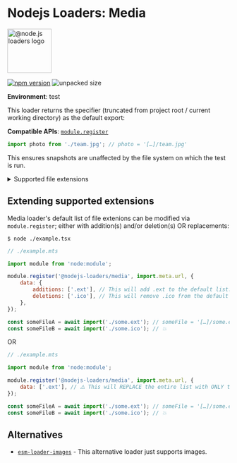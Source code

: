 # Nodejs Loaders: Media

<img src="https://raw.githubusercontent.com/nodejs-loaders/nodejs-loaders/refs/heads/main/logo.svg" height="100" width="100" alt="@node.js loaders logo" />

[![npm version](https://img.shields.io/npm/v/@nodejs-loaders/media.svg)](https://www.npmjs.com/package/@nodejs-loaders/media)
![unpacked size](https://img.shields.io/npm/unpacked-size/@nodejs-loaders/media)

**Environment**: test

This loader returns the specifier (truncated from project root / current working directory) as the default export:

**Compatible APIs**: [`module.register`](https://nodejs.org/api/module.html#moduleregisterspecifier-parenturl-options)

```js
import photo from './team.jpg'; // photo = '[…]/team.jpg'
```

This ensures snapshots are unaffected by the file system on which the test is run.

<details>
<summary>Supported file extensions</summary>

Audio/Video:
* `.av1`
* `.mp3`
* `.mp3`
* `.mp4`
* `.ogg`
* `.webm`

Images:

* `.avif`
* `.gif`
* `.ico`
* `.jpeg`
* `.jpg`
* `.png`
* `.webp`
</details>

## Extending supported extensions

Media loader's default list of file extenions can be modified via `module.register`; either with addition(s) and/or deletion(s) OR replacements:

```console
$ node ./example.tsx
```

```js
// ./example.mts

import module from 'node:module';

module.register('@nodejs-loaders/media', import.meta.url, {
	data: {
		additions: ['.ext'], // This will add .ext to the default list.
		deletions: ['.ico'], // This will remove .ico from the default list.
	},
});

const someFileA = await import('./some.ext'); // someFile = '[…]/some.ext'
const someFileB = await import('./some.ico'); // 💥
```

OR

```js
// ./example.mts

import module from 'node:module';

module.register('@nodejs-loaders/media', import.meta.url, {
	data: ['.ext'], // ⚠️ This will REPLACE the entire list with ONLY the .ext file extension.
});

const someFileA = await import('./some.ext'); // someFile = '[…]/some.ext'
const someFileB = await import('./some.ico'); // 💥
```

## Alternatives

* [`esm-loader-images`](https://github.com/brev/esm-loaders/tree/main/packages/esm-loader-images#readme) - This alternative loader just supports images.
